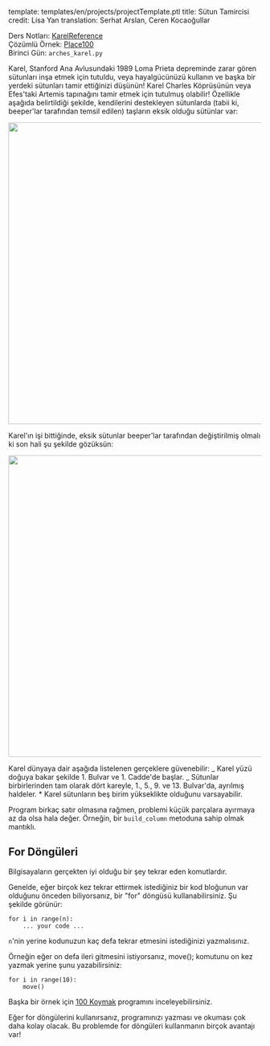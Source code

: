 template: templates/en/projects/projectTemplate.ptl
title: Sütun Tamircisi
credit: Lisa Yan
translation: Serhat Arslan, Ceren Kocaoğullar

Ders Notları: [KarelReference]({{pathToRoot}}en/resources/karel.html)<br/>
Çözümlü Örnek: [Place100]({{pathToRoot}}en/projects/place100.html)<br/>
Birinci Gün: `arches_karel.py`

Karel, Stanford Ana Avlusundaki 1989 Loma Prieta depreminde zarar gören sütunları inşa etmek için tutuldu, veya hayalgücünüzü kullanın ve başka bir yerdeki sütunları tamir ettiğinizi düşünün! Karel Charles Köprüsünün veya Efes'taki Artemis tapınağını tamir etmek için tutulmuş olabilir! Özellikle aşağıda belirtildiği şekilde, kendilerini destekleyen sütunlarda (tabii ki, beeper'lar tarafından temsil edilen) taşların eksik olduğu sütünlar var:

<p>
	<center>
		<img style="width:600px" src="{{pathToRoot}}img/projects/efes/efesBroken.png">
	</center>
</p>

Karel'ın işi bittiğinde, eksik sütunlar beeper'lar tarafından değiştirilmiş olmalı ki son hali şu şekilde gözüksün:

<p>
<center>
<img style="width:600px" src="{{pathToRoot}}img/projects/efes/efesRepaired.png">
</center>
</p>

Karel dünyaya dair aşağıda listelenen gerçeklere güvenebilir:
_ Karel yüzü doğuya bakar şekilde 1. Bulvar ve 1. Cadde'de başlar.
_ Sütunlar birbirlerinden tam olarak dört kareyle, 1., 5., 9. ve 13. Bulvar'da, ayrılmış haldeler. \* Karel sütunların beş birim yükseklikte olduğunu varsayabilir.

Program birkaç satır olmasına rağmen, problemi küçük parçalara ayırmaya az da olsa hala değer. Örneğin, bir `build_column` metoduna sahip olmak mantıklı.

## For Döngüleri

Bilgisayaların gerçekten iyi olduğu bir şey tekrar eden komutlardır.

Genelde, eğer birçok kez tekrar ettirmek istediğiniz bir kod bloğunun var olduğunu önceden biliyorsanız, bir "for" döngüsü kullanabilirsiniz. Şu şekilde görünür:

```
for i in range(n):
	... your code ...

```

`n`'nin yerine kodunuzun kaç defa tekrar etmesini istediğinizi yazmalısınız.

Örneğin eğer on defa ileri gitmesini istiyorsanız, move(); komutunu on kez yazmak yerine şunu yazabilirsiniz:

```
for i in range(10):
    move()
```

Başka bir örnek için [100 Koymak]({{pathToRoot}}en/projects/place100/) programını inceleyebilirsiniz.

Eğer for döngülerini kullanırsanız, programınızı yazması ve okuması çok daha kolay olacak. Bu problemde for döngüleri kullanmanın birçok avantajı var!
